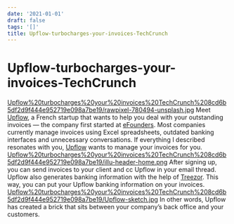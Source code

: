 ```yaml
---
date: '2021-01-01'
draft: false
tags: '[]'
title: Upflow-turbocharges-your-invoices-TechCrunch
---
```


# Upflow-turbocharges-your-invoices-TechCrunch

[Upflow%20turbocharges%20your%20invoices%20TechCrunch%208cd6b5df2d9f444e952719e098a7be19/rawpixel-780494-unsplash.jpg](Upflow%20turbocharges%20your%20invoices%20TechCrunch%208cd6b5df2d9f444e952719e098a7be19/rawpixel-780494-unsplash.jpg)
Meet [Upflow](https://upflow.io/), a French startup that wants to help you deal with your outstanding invoices — the company first started at [eFounders](https://www.efounders.com/).
Most companies currently manage invoices using Excel spreadsheets, outdated banking interfaces and unnecessary conversations.
If everything I described resonates with you, [Upflow](https://crunchbase.com/organization/upflow) wants to manage your invoices for you.
[Upflow%20turbocharges%20your%20invoices%20TechCrunch%208cd6b5df2d9f444e952719e098a7be19/illu-header-home.png](Upflow%20turbocharges%20your%20invoices%20TechCrunch%208cd6b5df2d9f444e952719e098a7be19/illu-header-home.png)
After signing up, you can send invoices to your client and cc Upflow in your email thread.
Upflow also generates banking information with the help of [Treezor](https://www.treezor.com/en/).
This way, you can put your Upflow banking information on your invoices.
[Upflow%20turbocharges%20your%20invoices%20TechCrunch%208cd6b5df2d9f444e952719e098a7be19/Upflow-sketch.jpg](Upflow%20turbocharges%20your%20invoices%20TechCrunch%208cd6b5df2d9f444e952719e098a7be19/Upflow-sketch.jpg)
In other words, Upflow has created a brick that sits between your company’s back office and your customers.
